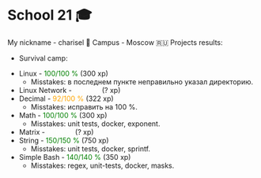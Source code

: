 # School 21 🎓

My nickname - charisel 🐯
Campus - Moscow 🇷🇺
Projects results:
  - Survival camp:
* Linux - <span style="color:green">100/100 %</span> (300 xp)
  - Misstakes: в последнем пункте неправильно указал директорию.
* Linux Network - <span style="color:white">?/100 %</span> (? xp)
* Decimal - <span style="color:orange">92/100 %</span> (322 xp)
  - Misstakes: исправить на 100 %.
* Math - <span style="color:green">100/100 %</span> (300 xp)
  - Misstakes: unit tests, docker, exponent.
* Matrix - <span style="color:white">?/100 %</span> (? xp)
* String - <span style="color:green">150/150 %</span> (750 xp)
  - Misstakes: unit tests, docker, sprintf.
* Simple Bash - <span style="color:green">140/140 %</span> (350 xp)
  - Misstakes: regex, unit-tests, docker, masks.
